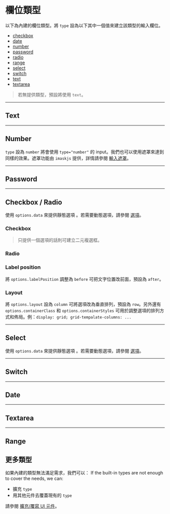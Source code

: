 # 欄位類型

以下為內建的欄位類型。將 `type` 設為以下其中一個值來建立該類型的輸入欄位。

- [checkbox](#checkbox)
- [date](#date)
- [number](#number)
- [password](#password)
- [radio](#radio)
- [range](#range)
- [select](#select)
- [switch](#switch)
- [text](#text)
- [textarea](#textarea)

> 若無提供類型，預設將使用 `text`。

---

## Text

<doc-form-viewer config-path="TEXT.ZH-TW"></doc-form-viewer>

---

## Number

`type` 設為 `number` 將會使用 `type="number"` 的 input。我們也可以使用遮罩來達到同樣的效果。遮罩功能由 `imaskjs` 提供，詳情請參閱 [輸入遮罩](../../v8/input-mask/input-mask_zh-TW.md)。

<doc-tab>

<div name="type=number" class="p-4">
<doc-form-viewer config-path="NUMBER.ZH-TW"></doc-form-viewer>
</div>
<div name="使用遮罩" class="p-4">
<doc-form-viewer config-path="NUMBER_MASK.ZH-TW"></doc-form-viewer>
</div>

</doc-tab>

---

## Password

<doc-form-viewer config-path="PASSWORD.ZH-TW"></doc-form-viewer>

---

## Checkbox / Radio

使用 `options.data` 來提供靜態選項 。若需要動態選項，請參閱 [選項](../../v8/options/options_zh-TW.md)。

### Checkbox

<doc-form-viewer config-path="CHECKBOX_MULTI.ZH-TW"></doc-form-viewer>
<doc-form-viewer config-path="CHECKBOX_BINARY.ZH-TW"></doc-form-viewer>

> 只提供一個選項的話則可建立二元複選框。

### Radio

<doc-form-viewer config-path="RADIO.ZH-TW"></doc-form-viewer>

### Label position

將 `options.labelPosition` 調整為 `before` 可把文字位置改前面，預設為 `after`。

<div class="grid md:grid-cols-2 gap-2">
    <doc-form-viewer config-path="CHECKBOX_LABEL_BEFORE.ZH-TW"></doc-form-viewer>
    <doc-form-viewer config-path="RADIO_LABEL_BEFORE.ZH-TW"></doc-form-viewer>
</div>

### Layout

將 `options.layout` 設為 `column` 可將選項改為垂直排列，預設為 `row`。另外還有 `options.containerClass` 和 `options.containerStyles` 可用於調整選項的排列方式和佈局。例：`display: grid; grid-tempalate-columns: ...`

<div class="grid md:grid-cols-2 gap-2">
    <doc-form-viewer config-path="CHECKBOX_MULTI_VERTICAL.ZH-TW"></doc-form-viewer>
    <doc-form-viewer config-path="RADIO_VERTICAL.ZH-TW"></doc-form-viewer>
</div>

---

## Select

使用 `options.data` 來提供靜態選項 。若需要動態選項，請參閱 [選項](../../v8/options/options_zh-TW.md)。

<doc-form-viewer config-path="SELECT.ZH-TW"></doc-form-viewer>

---

## Switch

<doc-form-viewer config-path="SWITCH.ZH-TW"></doc-form-viewer>

---

## Date

<doc-form-viewer config-path="DATE.ZH-TW"></doc-form-viewer>
<doc-form-viewer config-path="DATE_MIN_DATE.ZH-TW"></doc-form-viewer>

---

## Textarea

<doc-form-viewer config-path="TEXTAREA.ZH-TW"></doc-form-viewer>

---

## Range

<doc-form-viewer config-path="RANGE.ZH-TW"></doc-form-viewer>

## 更多類型

如果內建的類型無法滿足需求，我們可以：
If the built-in types are not enough to cover the needs, we can:

- 擴充 `type`
- 用其他元件去覆蓋現有的 `type`

請參閱 [擴充/覆寫 UI 元件](../../v8/ui-components/ui-components_zh-TW.md#擴充覆寫-ui-元件)。
